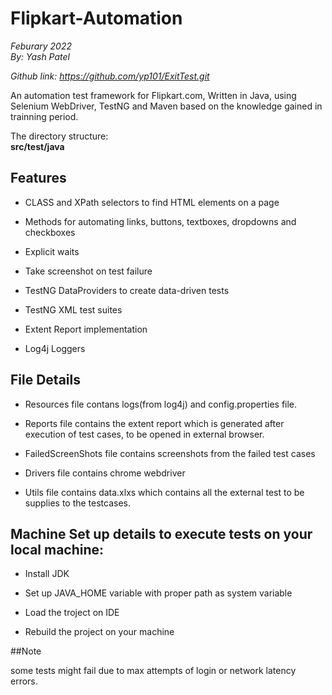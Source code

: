 # Flipkart-Automation
<i>Feburary 2022</i><br>
<i>By: Yash Patel</i><br>

<i>Github link: https://github.com/yp101/ExitTest.git</i><br>

<p>An automation test framework for Flipkart.com, Written in Java, using Selenium WebDriver, TestNG and Maven based on the knowledge gained in trainning period. </p>

</blockquote>

The directory structure:
<br />
<b>src/test/java</b><br />


## Features


- CLASS and XPath selectors to find HTML elements on a page

- Methods for automating links, buttons, textboxes, dropdowns and checkboxes

- Explicit waits

- Take screenshot on test failure

- TestNG DataProviders to create data-driven tests

- TestNG XML test suites

- Extent Report implementation

- Log4j Loggers


## File Details

- Resources file contans logs(from log4j) and config.properties file.

- Reports file contains the extent report which is generated after execution of test cases, to be opened in external browser.

- FailedScreenShots file contains screenshots from the failed test cases

- Drivers file contains chrome webdriver

- Utils file contains data.xlxs which contains all the external test to be supplies to the testcases. 


## Machine Set up details to execute tests on your local machine:

- Install JDK 

- Set up JAVA_HOME variable with proper path as system variable

- Load the troject on IDE

- Rebuild the project on your machine


##Note

some tests might fail due to max attempts of login or network latency errors.